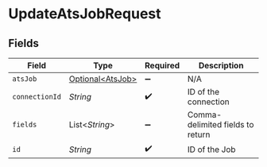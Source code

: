 # UpdateAtsJobRequest


## Fields

| Field                                              | Type                                               | Required                                           | Description                                        |
| -------------------------------------------------- | -------------------------------------------------- | -------------------------------------------------- | -------------------------------------------------- |
| `atsJob`                                           | [Optional\<AtsJob>](../../models/shared/AtsJob.md) | :heavy_minus_sign:                                 | N/A                                                |
| `connectionId`                                     | *String*                                           | :heavy_check_mark:                                 | ID of the connection                               |
| `fields`                                           | List\<*String*>                                    | :heavy_minus_sign:                                 | Comma-delimited fields to return                   |
| `id`                                               | *String*                                           | :heavy_check_mark:                                 | ID of the Job                                      |